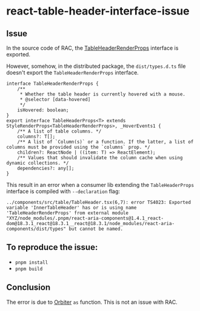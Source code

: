 # react-table-header-interface-issue

## Issue

In the source code of RAC, the [TableHeaderRenderProps](https://github.com/adobe/react-spectrum/blob/main/packages/react-aria-components/src/Table.tsx#L525) interface is exported.

However, somehow, in the distributed package, the `dist/types.d.ts` file doesn't export the `TableHeaderRenderProps` interface.

```
interface TableHeaderRenderProps {
    /**
     * Whether the table header is currently hovered with a mouse.
     * @selector [data-hovered]
     */
    isHovered: boolean;
}
export interface TableHeaderProps<T> extends StyleRenderProps<TableHeaderRenderProps>, _HoverEvents1 {
    /** A list of table columns. */
    columns?: T[];
    /** A list of `Column(s)` or a function. If the latter, a list of columns must be provided using the `columns` prop. */
    children?: ReactNode | ((item: T) => ReactElement);
    /** Values that should invalidate the column cache when using dynamic collections. */
    dependencies?: any[];
}
```

This result in an error when a consumer lib extending the `TableHeaderProps` interface is compiled with `--declaration` flag:

```
../components/src/table/TableHeader.tsx(6,7): error TS4023: Exported variable 'InnerTableHeader' has or is using name 'TableHeaderRenderProps' from external module "XYZ/node_modules/.pnpm/react-aria-components@1.4.1_react-dom@18.3.1_react@18.3.1__react@18.3.1/node_modules/react-aria-components/dist/types" but cannot be named.
```

## To reproduce the issue:

- `pnpm install`
- `pnpm build`

## Conclusion

The error is due to [Orbiter](https://github.com/gsoft-inc/wl-orbiter) `as` function. This is not an issue with RAC.

